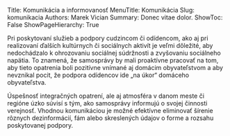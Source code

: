 Title: Komunikácia a informovanosť
MenuTitle: Komunikácia
Slug: komunikacia
Authors: Marek Vician
Summary: Donec vitae dolor.
ShowToc: False
ShowPageHierarchy: True

Pri poskytovaní služieb a podpory cudzincom či odídencom, ako aj pri realizovaní ďalších kultúrnych či sociálnych aktivít je veľmi dôležité, aby nedochádzalo k ohrozovaniu sociálnej súdržnosti a zvyšovaniu sociálneho napätia. To znamená, že samosprávy by mali proaktívne pracovať na tom, aby tieto opatrenia boli pozitívne vnímané aj domácim obyvateľstvom a aby nevznikal pocit, že podpora odídencov ide „na úkor“ domáceho obyvateľstva.

Úspešnosť integračných opatrení, ale aj atmosféra v danom meste či regióne úzko súvisí s tým, ako samosprávy informujú o svojej činnosti verejnosť. Vhodnou komunikáciou je možné efektívne eliminovať šírenie rôznych dezinformácií, fám alebo skreslených údajov o forme a rozsahu poskytovanej podpory.
